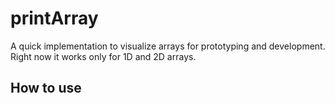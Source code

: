# printArray

A quick implementation to visualize arrays for prototyping and development. Right now it works only for 1D and 2D arrays.

## How to use

```javascript
